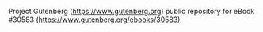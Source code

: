 Project Gutenberg (https://www.gutenberg.org) public repository for eBook #30583 (https://www.gutenberg.org/ebooks/30583)
